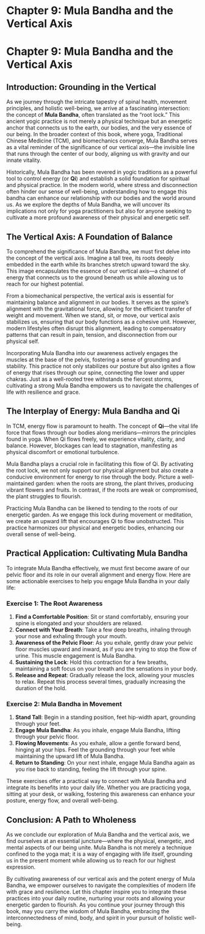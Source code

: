 # Chapter 9: Mula Bandha and the Vertical Axis

# Chapter 9: Mula Bandha and the Vertical Axis

## Introduction: Grounding in the Vertical

As we journey through the intricate tapestry of spinal health, movement principles, and holistic well-being, we arrive at a fascinating intersection: the concept of **Mula Bandha**, often translated as the “root lock.” This ancient yogic practice is not merely a physical technique but an energetic anchor that connects us to the earth, our bodies, and the very essence of our being. In the broader context of this book, where yoga, Traditional Chinese Medicine (TCM), and biomechanics converge, Mula Bandha serves as a vital reminder of the significance of our vertical axis—the invisible line that runs through the center of our body, aligning us with gravity and our innate vitality.

Historically, Mula Bandha has been revered in yogic traditions as a powerful tool to control energy (or **Qi**) and establish a solid foundation for spiritual and physical practice. In the modern world, where stress and disconnection often hinder our sense of well-being, understanding how to engage this bandha can enhance our relationship with our bodies and the world around us. As we explore the depths of Mula Bandha, we will uncover its implications not only for yoga practitioners but also for anyone seeking to cultivate a more profound awareness of their physical and energetic self.

## The Vertical Axis: A Foundation of Balance

To comprehend the significance of Mula Bandha, we must first delve into the concept of the vertical axis. Imagine a tall tree, its roots deeply embedded in the earth while its branches stretch upward toward the sky. This image encapsulates the essence of our vertical axis—a channel of energy that connects us to the ground beneath us while allowing us to reach for our highest potential.

From a biomechanical perspective, the vertical axis is essential for maintaining balance and alignment in our bodies. It serves as the spine’s alignment with the gravitational force, allowing for the efficient transfer of weight and movement. When we stand, sit, or move, our vertical axis stabilizes us, ensuring that our body functions as a cohesive unit. However, modern lifestyles often disrupt this alignment, leading to compensatory patterns that can result in pain, tension, and disconnection from our physical self.

Incorporating Mula Bandha into our awareness actively engages the muscles at the base of the pelvis, fostering a sense of grounding and stability. This practice not only stabilizes our posture but also ignites a flow of energy that rises through our spine, connecting the lower and upper chakras. Just as a well-rooted tree withstands the fiercest storms, cultivating a strong Mula Bandha empowers us to navigate the challenges of life with resilience and grace.

## The Interplay of Energy: Mula Bandha and Qi

In TCM, energy flow is paramount to health. The concept of **Qi**—the vital life force that flows through our bodies along meridians—mirrors the principles found in yoga. When Qi flows freely, we experience vitality, clarity, and balance. However, blockages can lead to stagnation, manifesting as physical discomfort or emotional turbulence.

Mula Bandha plays a crucial role in facilitating this flow of Qi. By activating the root lock, we not only support our physical alignment but also create a conducive environment for energy to rise through the body. Picture a well-maintained garden: when the roots are strong, the plant thrives, producing vibrant flowers and fruits. In contrast, if the roots are weak or compromised, the plant struggles to flourish.

Practicing Mula Bandha can be likened to tending to the roots of our energetic garden. As we engage this lock during movement or meditation, we create an upward lift that encourages Qi to flow unobstructed. This practice harmonizes our physical and energetic bodies, enhancing our overall sense of well-being.

## Practical Application: Cultivating Mula Bandha

To integrate Mula Bandha effectively, we must first become aware of our pelvic floor and its role in our overall alignment and energy flow. Here are some actionable exercises to help you engage Mula Bandha in your daily life:

### Exercise 1: The Root Awareness

1. **Find a Comfortable Position**: Sit or stand comfortably, ensuring your spine is elongated and your shoulders are relaxed.
2. **Connect with Your Breath**: Take a few deep breaths, inhaling through your nose and exhaling through your mouth.
3. **Awareness of the Pelvic Floor**: As you exhale, gently draw your pelvic floor muscles upward and inward, as if you are trying to stop the flow of urine. This muscle engagement is Mula Bandha.
4. **Sustaining the Lock**: Hold this contraction for a few breaths, maintaining a soft focus on your breath and the sensations in your body.
5. **Release and Repeat**: Gradually release the lock, allowing your muscles to relax. Repeat this process several times, gradually increasing the duration of the hold.

### Exercise 2: Mula Bandha in Movement

1. **Stand Tall**: Begin in a standing position, feet hip-width apart, grounding through your feet.
2. **Engage Mula Bandha**: As you inhale, engage Mula Bandha, lifting through your pelvic floor.
3. **Flowing Movements**: As you exhale, allow a gentle forward bend, hinging at your hips. Feel the grounding through your feet while maintaining the upward lift of Mula Bandha.
4. **Return to Standing**: On your next inhale, engage Mula Bandha again as you rise back to standing, feeling the lift through your spine.

These exercises offer a practical way to connect with Mula Bandha and integrate its benefits into your daily life. Whether you are practicing yoga, sitting at your desk, or walking, fostering this awareness can enhance your posture, energy flow, and overall well-being.

## Conclusion: A Path to Wholeness

As we conclude our exploration of Mula Bandha and the vertical axis, we find ourselves at an essential juncture—where the physical, energetic, and mental aspects of our being unite. Mula Bandha is not merely a technique confined to the yoga mat; it is a way of engaging with life itself, grounding us in the present moment while allowing us to reach for our highest expression.

By cultivating awareness of our vertical axis and the potent energy of Mula Bandha, we empower ourselves to navigate the complexities of modern life with grace and resilience. Let this chapter inspire you to integrate these practices into your daily routine, nurturing your roots and allowing your energetic garden to flourish. As you continue your journey through this book, may you carry the wisdom of Mula Bandha, embracing the interconnectedness of mind, body, and spirit in your pursuit of holistic well-being.